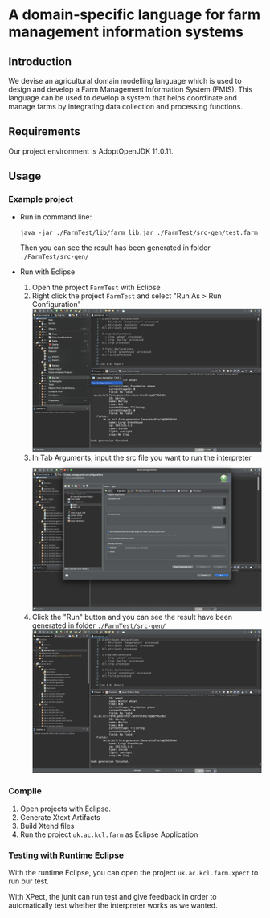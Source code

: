 # A domain‐specific language for farm management information systems

## Introduction

We devise an agricultural domain modelling language which is used to design and develop a Farm Management Information System (FMIS). This language can be used to develop a system that helps coordinate and manage farms by integrating data collection and processing functions.

## Requirements

Our project environment is AdoptOpenJDK 11.0.11.

## Usage

### Example project

- Run in command line:

  ```
  java -jar ./FarmTest/lib/farm_lib.jar ./FarmTest/src-gen/test.farm
  ```

  Then you can see the result has been generated in folder `./FarmTest/src-gen/`

- Run with Eclipse

  1. Open the project `FarmTest` with Eclipse
  2. Right click the project `FarmTest` and select "Run As > Run Configuration"
     ![](https://raw.githubusercontent.com/zolars/pic-bed/master/202204142010486.png)
  3. In Tab Arguments, input the src file you want to run the interpreter
     ![](https://raw.githubusercontent.com/zolars/pic-bed/master/202204142010488.png)
  4. Click the "Run" button and you can see the result have been generated in folder `./FarmTest/src-gen/`
     ![](https://raw.githubusercontent.com/zolars/pic-bed/master/202204142010489.png)

### Compile

1. Open projects with Eclipse.
2. Generate Xtext Artifacts
3. Build Xtend files
4. Run the project `uk.ac.kcl.farm` as Eclipse Application

### Testing with Runtime Eclipse

With the runtime Eclipse, you can open the project `uk.ac.kcl.farm.xpect` to run our test.

With XPect, the junit can run test and give feedback in order to automatically test whether the interpreter works as we wanted.
